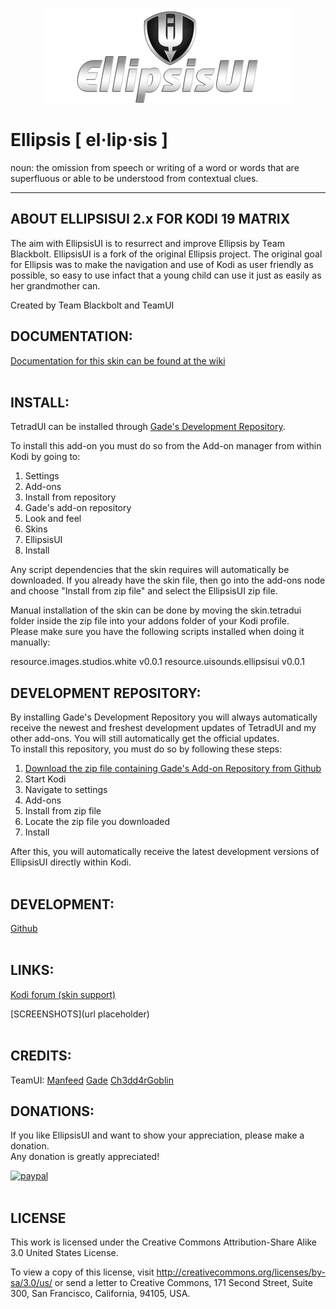 <p align="center">
<img src="https://github.com/Ch3dd4rGoblin/skin.ellipsisui/blob/master/resources/clearlogo.png?raw=true" width="400" align="middle">
</p>

# Ellipsis [ el·lip·sis ]
noun: the omission from speech or writing of a word or words that are superfluous or able to be understood from contextual clues.

------------------------------------------------------------------------
## ABOUT ELLIPSISUI 2.x FOR KODI 19 MATRIX
The aim with EllipsisUI is to resurrect and improve Ellipsis by Team Blackbolt. EllipsisUI is a fork of the original Ellipsis project. The original goal for Ellipsis was to make the navigation and use of Kodi as user friendly as possible, so easy to use infact that a young child can use it just as easily as her grandmother can.
  
Created by Team Blackbolt and TeamUI 
<br>

## DOCUMENTATION:
[Documentation for this skin can be found at the wiki](https://github.com/Ch3dd4rGoblin/skin.ellipsisui/wiki)  
<br>

## INSTALL:
TetradUI can be installed through [Gade's Development Repository](https://github.com/gade01/repository.gade/blob/master/leia/repository.gade/repository.gade-2.1.1.zip?raw=true).

To install this add-on you must do so from the Add-on manager from within Kodi by going to:   
1. Settings   
2. Add-ons   
3. Install from repository   
4. Gade's add-on repository   
5. Look and feel   
6. Skins   
7. EllipsisUI   
8. Install

Any script dependencies that the skin requires will automatically be downloaded. If you already have the skin file, then go into the add-ons node and choose "Install from zip file" and select the EllipsisUI zip file.

Manual installation of the skin can be done by moving the skin.tetradui folder inside the zip file into your addons folder of your Kodi profile.  
Please make sure you have the following scripts installed when doing it manually: 

resource.images.studios.white v0.0.1
resource.uisounds.ellipsisui v0.0.1
<br>

## DEVELOPMENT REPOSITORY:  
By installing Gade's Development Repository you will always automatically receive the newest and freshest development updates of TetradUI and my other add-ons. You will still automatically get the official updates.  
To install this repository, you must do so by following these steps:  

1. [Download the zip file containing Gade's Add-on Repository from Github](https://github.com/gade01/repository.gade/raw/master/leia/repository.gade/repository.gade-2.1.1.zip)   
2. Start Kodi   
3. Navigate to settings   
4. Add-ons   
5. Install from zip file   
6. Locate the zip file you downloaded   
7. Install   

After this, you will automatically receive the latest development versions of EllipsisUI directly within Kodi.   
<br>

## DEVELOPMENT:
[Github](https://github.com/gade01/skin.tetradui)  
<br>

## LINKS:
[Kodi forum (skin support)](https://forum.kodi.tv/showthread.php?tid=368248)

[SCREENSHOTS](url placeholder)  
<br>

## CREDITS: 
TeamUI:
[Manfeed](https://forum.kodi.tv/member.php?action=profile&uid=81541)
[Gade](https://forum.kodi.tv/member.php?action=profile&uid=152411)
[Ch3dd4rGoblin](https://forum.kodi.tv/member.php?action=profile&uid=465378)
<br>

## DONATIONS:
If you like EllipsisUI and want to show your appreciation, please make a donation.  
Any donation is greatly appreciated!

[![paypal](https://www.paypalobjects.com/en_US/i/btn/btn_donate_LG.gif)](https://www.paypal.com/paypalme/manfeed)  
<br>

## LICENSE
This work is licensed under the Creative Commons Attribution-Share Alike 3.0 United States License.

To view a copy of this license, visit http://creativecommons.org/licenses/by-sa/3.0/us/ or send a letter to Creative Commons, 171 Second Street, Suite 300, San Francisco, California, 94105, USA.
<br>
